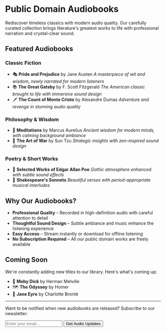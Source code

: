 # Public Domain Audiobooks

Rediscover timeless classics with modern audio quality. Our carefully curated collection brings literature's greatest works to life with professional narration and crystal-clear sound.

## Featured Audiobooks

### Classic Fiction
- 🎭 **Pride and Prejudice** by Jane Austen
  *A masterpiece of wit and wisdom, newly narrated for modern listeners*
- 📚 **The Great Gatsby** by F. Scott Fitzgerald
  *The American classic brought to life with immersive sound design*
- 🗡️ **The Count of Monte Cristo** by Alexandre Dumas
  *Adventure and revenge in stunning audio quality*

### Philosophy & Wisdom
- 🤔 **Meditations** by Marcus Aurelius
  *Ancient wisdom for modern minds, with calming background ambiance*
- 💭 **The Art of War** by Sun Tzu
  *Strategic insights with zen-inspired sound design*

### Poetry & Short Works
- 🎨 **Selected Works of Edgar Allan Poe**
  *Gothic atmosphere enhanced with subtle sound effects*
- 📜 **Shakespeare's Sonnets**
  *Beautiful verses with period-appropriate musical interludes*

## Why Our Audiobooks?

- **Professional Quality** – Recorded in high-definition audio with careful attention to detail
- **Thoughtful Sound Design** – Subtle ambiance and music enhance the listening experience
- **Easy Access** – Stream instantly or download for offline listening
- **No Subscription Required** – All our public domain works are freely available

## Coming Soon

We're constantly adding new titles to our library. Here's what's coming up:

- 🌊 **Moby Dick** by Herman Melville
- 🗺️ **The Odyssey** by Homer
- 🎪 **Jane Eyre** by Charlotte Brontë

---

Want to be notified when new audiobooks are released? Subscribe to our newsletter:

<form class="newsletter-form">
    <input type="email" placeholder="Enter your email..." aria-label="Email for newsletter">
    <button type="submit">Get Audio Updates</button>
</form> 